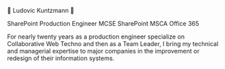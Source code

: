 👋 Ludovic Kuntzmann 👋

SharePoint Production Engineer
MCSE SharePoint 
MSCA Office 365 


For nearly twenty years as a production engineer specialize on Collaborative Web Techno and then as a Team Leader, I bring my technical and managerial expertise to major companies in the improvement or redesign of their information systems.
